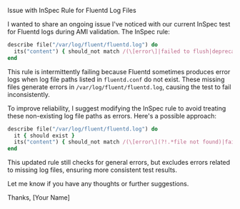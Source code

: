  Issue with InSpec Rule for Fluentd Log Files



I wanted to share an ongoing issue I've noticed with our current InSpec test for Fluentd logs during AMI validation. The InSpec rule:

```ruby
describe file("/var/log/fluent/fluentd.log") do
  its("content") { should_not match /(\[error\]|failed to flush|deprecated)/ }
end
```

This rule is intermittently failing because Fluentd sometimes produces error logs when log file paths listed in `fluentd.conf` do not exist. These missing files generate errors in `/var/log/fluent/fluentd.log`, causing the test to fail inconsistently.

To improve reliability, I suggest modifying the InSpec rule to avoid treating these non-existing log file paths as errors. Here's a possible approach:

```ruby
describe file("/var/log/fluent/fluentd.log") do
  it { should exist }
  its("content") { should_not match /(\[error\](?!.*file not found)|failed to flush|deprecated)/ }
end
```

This updated rule still checks for general errors, but excludes errors related to missing log files, ensuring more consistent test results.

Let me know if you have any thoughts or further suggestions.

Thanks,
[Your Name]

